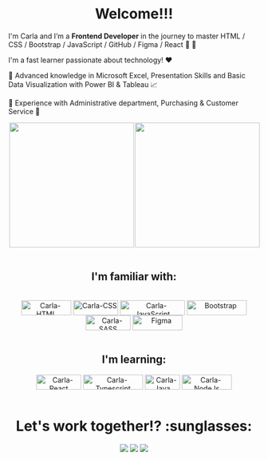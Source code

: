 <div align="center"> <h1> Welcome!!! </h1> </div>


I'm Carla and I’m a **Frontend Developer** in the journey to master HTML / CSS / Bootstrap / JavaScript / GitHub / Figma / React :rocket: :rocket: 

I'm a fast learner passionate about technology! :heart: 
 
  :pushpin: Advanced knowledge in Microsoft Excel, Presentation Skills and Basic Data Visualization with Power BI & Tableau :chart_with_upwards_trend: <br>
  
  :pushpin: Experience with Administrative department, Purchasing & Customer Service :briefcase:

<div align="center" style="display: flex; justify-content: space-between;">
     <br>
    
  <a href="https://github.com/carlaleticia">
    <img height="250em" src="https://github-readme-stats.vercel.app/api/top-langs/?username=carlaleticia&theme=dracula"/></a>
    <img height="250em" style="justify-content: space-evenly" src="https://drive.google.com/uc?export=view&id=12MEtLO5urynvxXwc1vpomNwJE1Lj15i4"/>
</div>
  <br>

<div align="center">
<h2>I'm familiar with:</h2>
<div style="display: inline_block"><br>
  
  <img align="center" alt="Carla-HTML" height="30" width="100" src="https://img.shields.io/badge/HTML5-E34F26?style=for-the-badge&logo=html5&logoColor=white">
  <img align="center" alt="Carla-CSS" height="30" width="90" <img src="https://img.shields.io/badge/CSS-563D7C?&style=for-the-badge&logo=css3&logoColor=">
  <img align="center" alt="Carla-JavaScript" height="30" width="130" img src="https://img.shields.io/badge/JavaScript-ffee32?style=for-the-badge&logo=javascript&logoColor=black">
  <img align="center" alt="Bootstrap" height="30" width="120" img src="https://img.shields.io/badge/Bootstrap-9d4edd?style=for-the-badge&logo=bootstrap&logoColor=white">
  <img align="center" alt="Carla-SASS" height="30" width="90" img src="https://img.shields.io/badge/Sass-CC6699?style=for-the-badge&logo=sass&logoColor=white">
  <img align="center" alt="Figma" height="30" width="100" img src="https://img.shields.io/badge/Figma-430098?style=for-the-badge&logo=figma&logoColor=white">
  
  


  
  </div>
  <div style="display: inline_block"><br>
  <h2>I'm learning:</h2>
    <img align="center" alt="Carla-React" height="30" width="90" img src="https://img.shields.io/badge/React-20232A?style=for-the-badge&logo=react&logoColor=61DAFB">
    <img align="center" alt="Carla-Typescript" height="30" width="120" img src="https://img.shields.io/badge/TypeScript-003791?style=for-the-badge&logo=typescript&logoColor=white">
    <img align="center" alt="Carla-Java" height="30" width="70" img src="https://img.shields.io/badge/Java-bc6c25?style=for-the-badge&logo=java&logoColor=white">
    <img align="center" alt="Carla-NodeJs" height="30" width="100" img src="https://img.shields.io/badge/Node.js-43853D?style=for-the-badge&logo=node.js&logoColor=white">

  <br>
    <br>

<div align="center"> <h1> Let's work together!? :sunglasses: </h1> </div>
    <div style="display: inline_block">
  <a href="https://www.linkedin.com/in/carlaleticia" target="_blank"><img src="https://img.shields.io/badge/-LinkedIn-%230077B5?style=for-the-badge&logo=linkedin&logoColor=white" target="_blank"></a>
  <a href = "dev.calmeida@gmail.com"><img src="https://img.shields.io/badge/-Gmail-F80000?style=for-the-badge&logo=gmail&logoColor=white" target="_blank"></a>
  <a href="https://mysite-deploy.vercel.app/" target="_blank"><img src="https://img.shields.io/badge/PORTFOLIO-3EAAAF?style=for-the-badge&logo=vercel&logoColor=white" target="_blank"></a>
</div>


<!---
carlaleticia/carlaleticia is a ✨ special ✨ repository because its `README.md` (this file) appears on your GitHub profile.
You can click the Preview link to take a look at your changes.
--->
